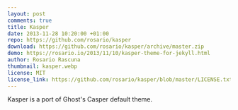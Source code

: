```yaml
---
layout: post
comments: true
title: Kasper
date: 2013-11-28 10:20:00 +01:00
repo: https://github.com/rosario/kasper
download: https://github.com/rosario/kasper/archive/master.zip
demo: https://rosario.io/2013/11/10/kasper-theme-for-jekyll.html
author: Rosario Rascuna
thumbnail: kasper.webp
license: MIT
license_link: https://github.com/rosario/kasper/blob/master/LICENSE.txt
---
```


Kasper is a port of Ghost's Casper default theme.
